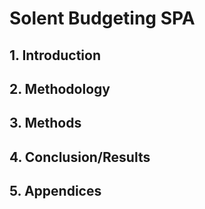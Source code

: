 # Solent Budgeting SPA

## 1. Introduction 

## 2. Methodology 

## 3. Methods 

## 4. Conclusion/Results

## 5. Appendices
